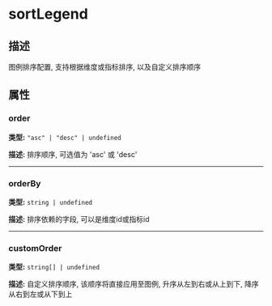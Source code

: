 # sortLegend
## 描述
图例排序配置, 支持根据维度或指标排序, 以及自定义排序顺序


## 属性

### order

**类型:** `"asc" | "desc" | undefined`

**描述:**
排序顺序, 可选值为 'asc' 或 'desc'

---

### orderBy

**类型:** `string | undefined`

**描述:**
排序依赖的字段, 可以是维度id或指标id

---

### customOrder

**类型:** `string[] | undefined`

**描述:**
自定义排序顺序, 该顺序将直接应用至图例, 升序从左到右或从上到下, 降序从右到左或从下到上